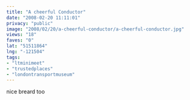 ```yaml
---
title: "A cheerful Conductor"
date: "2008-02-20 11:11:01"
privacy: "public"
image: "2008/02/20/a-cheerful-conductor/a-cheerful-conductor.jpg"
views: "18"
faves: "0"
lat: "51511864"
lng: "-121504"
tags:
- "ltminimeet"
- "trustedplaces"
- "londontransportmuseum"
---
```

nice breard too
